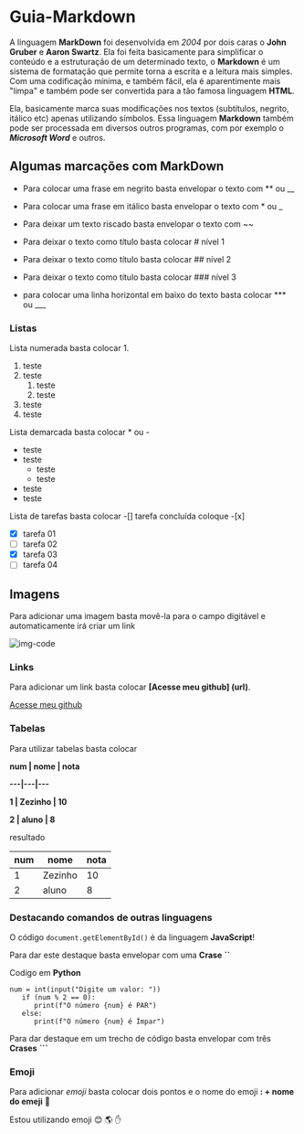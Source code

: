 # Guia-Markdown

A linguagem __MarkDown__ foi desenvolvida em *2004* por dois caras o **John Gruber** e __Aaron Swartz__.
Ela foi feita basicamente para simplificar o conteúdo e a estruturação de um determinado texto,
o **Markdown** é um sistema de formatação que permite torna a escrita e a leitura mais simples.
Com uma codificação mínima, e também fácil, ela é aparentimente mais "limpa"
e também pode ser convertida para a tão famosa linguagem **HTML**.

Ela, basicamente marca suas modificações nos textos (subtítulos, negrito, itálico etc) apenas utilizando símbolos.
Essa linguagem **Markdown** também pode ser processada em diversos outros programas, com por exemplo o __*Microsoft Word*__ e outros. 

## Algumas marcações com MarkDown

* Para colocar uma frase em negrito basta envelopar o texto com ** ou __

* Para colocar uma frase em itálico basta envelopar o texto com * ou _ 

* Para deixar um texto riscado basta envelopar o texto com ~~

* Para deixar o texto como título basta colocar # nível 1

* Para deixar o texto como título basta colocar ## nível 2

* Para deixar o texto como título basta colocar ### nível 3

* para colocar uma linha horizontal em baixo do texto basta colocar *** ou ___

### Listas

Lista numerada basta colocar 1.

1. teste
1. teste
   1. teste
   1. teste
1. teste
1. teste

Lista demarcada basta colocar * ou -

* teste
* teste
  * teste
  * teste
* teste
* teste

Lista de tarefas basta colocar -[] tarefa concluída coloque -[x]

- [x] tarefa 01
- [ ] tarefa 02
- [x] tarefa 03
- [ ] tarefa 04

## Imagens

Para adicionar uma imagem basta movê-la para o campo digitável
e automaticamente irá criar um link

![img-code](https://user-images.githubusercontent.com/109040443/179379799-35d7ec64-7b2c-432e-8f07-977ed190e854.jpg)

### Links

Para adicionar um link basta colocar **[Acesse meu github] (url)**.

[Acesse meu github](https://github.com/aleanrocha)

### Tabelas

Para utilizar tabelas basta colocar 

**num | nome | nota**

**---|---|---**

**1 | Zezinho | 10**

**2 | aluno | 8**


resultado 

num | nome | nota
---|---|---
1 | Zezinho | 10
2 | aluno | 8

### Destacando comandos de outras linguagens

O código `document.getElementById()` é da linguagem **JavaScript**!

Para dar este destaque basta envelopar com uma __Crase__ **``**

Codigo em **Python**

```
num = int(input("Digite um valor: "))
   if (num % 2 == 0):
      print(f"O número {num} é PAR")
   else:
      print(f"O número {num} é Ímpar")
 ```     
 
 Para dar destaque em um trecho de código basta envelopar com três **Crases** __```__
 
 ### Emoji
 
 Para adicionar _emoji_ basta colocar dois pontos e o nome do emoji **: + nome do emeji** 💛
 
 Estou utilizando emoji 😊 🌎 ✋
 
